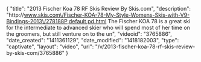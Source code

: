 {
    "title": "2013 Fischer Koa 78 RF Skis Review By Skis.com",
    "description": "http:\/\/www.skis.com\/Fischer-KOA-78-My-Style-Womens-Skis-with-V9-Bindings-2013\/278188P,default,pd.html  The Fischer KOA 78 is a great ski for the intermediate to advanced skier who will spend most of her time on the groomers, but still venture on to the un",
    "videoid": "3765886",
    "date_created": "1411361129",
    "date_modified": "1418182003",
    "type": "captivate",
    "layout": "video",
    "url": "\/v\/2013-fischer-koa-78-rf-skis-review-by-skis-com\/3765886"
}